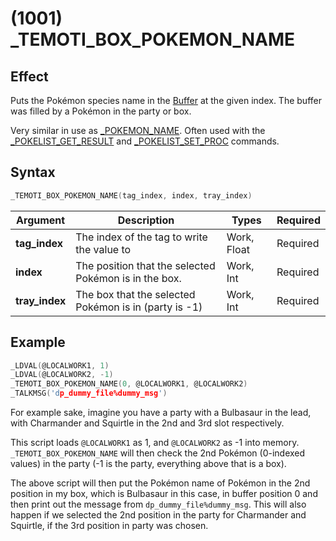 # (1001) _TEMOTI_BOX_POKEMON_NAME

## Effect

Puts the Pokémon species name in the [Buffer](../../introduction.md#text-output-buffer) at the given index. The buffer was filled by a Pokémon in the party or box.

Very similar in use as [_POKEMON_NAME](./309-pokemon-name.md). Often used with the [_POKELIST_GET_RESULT](../gamedata/267-pokelist-get-result.md) and [_POKELIST_SET_PROC](../gamedata//264-pokelist-set-proc.md) commands. 

## Syntax

```c
_TEMOTI_BOX_POKEMON_NAME(tag_index, index, tray_index)
```

| Argument | Description | Types | Required |
| - | - | - | - |
| **tag_index** | The index of the tag to write the value to | Work, Float | Required |
| **index** | The position that the selected Pokémon is in the box. | Work, Int | Required |
| **tray_index** | The box that the selected Pokémon is in (party is -1) | Work, Int | Required |

## Example

```c
_LDVAL(@LOCALWORK1, 1)
_LDVAL(@LOCALWORK2, -1)
_TEMOTI_BOX_POKEMON_NAME(0, @LOCALWORK1, @LOCALWORK2)
_TALKMSG('dp_dummy_file%dummy_msg')
```

For example sake, imagine you have a party with a Bulbasaur in the lead, with Charmander and Squirtle in the 2nd and 3rd slot respectively.

This script loads `@LOCALWORK1` as 1, and `@LOCALWORK2` as -1 into memory. `_TEMOTI_BOX_POKEMON_NAME` will then check the 2nd Pokémon (0-indexed values) in the party (-1 is the party, everything above that is a box).

The above script will then put the Pokémon name of Pokémon in the 2nd position in my box, which is Bulbasaur in this case, in buffer position 0 and then print out the message from `dp_dummy_file%dummy_msg`. This will also happen if we selected the 2nd position in the party for Charmander and Squirtle, if the 3rd position in party was chosen.
